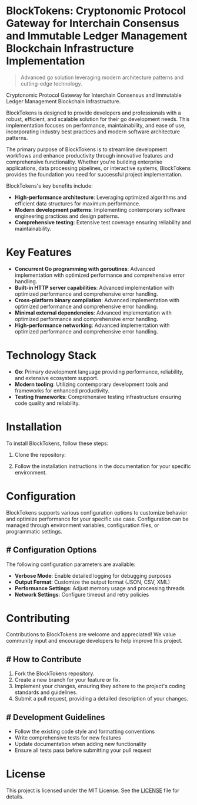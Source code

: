 <!-- fallback_BlockTokens_20250803212240_76295 -->

# BlockTokens: Cryptonomic Protocol Gateway for Interchain Consensus and Immutable Ledger Management Blockchain Infrastructure Implementation
> Advanced go solution leveraging modern architecture patterns and cutting-edge technology.

Cryptonomic Protocol Gateway for Interchain Consensus and Immutable Ledger Management Blockchain Infrastructure.

BlockTokens is designed to provide developers and professionals with a robust, efficient, and scalable solution for their go development needs. This implementation focuses on performance, maintainability, and ease of use, incorporating industry best practices and modern software architecture patterns.

The primary purpose of BlockTokens is to streamline development workflows and enhance productivity through innovative features and comprehensive functionality. Whether you're building enterprise applications, data processing pipelines, or interactive systems, BlockTokens provides the foundation you need for successful project implementation.

BlockTokens's key benefits include:

* **High-performance architecture**: Leveraging optimized algorithms and efficient data structures for maximum performance.
* **Modern development patterns**: Implementing contemporary software engineering practices and design patterns.
* **Comprehensive testing**: Extensive test coverage ensuring reliability and maintainability.

# Key Features

* **Concurrent Go programming with goroutines**: Advanced implementation with optimized performance and comprehensive error handling.
* **Built-in HTTP server capabilities**: Advanced implementation with optimized performance and comprehensive error handling.
* **Cross-platform binary compilation**: Advanced implementation with optimized performance and comprehensive error handling.
* **Minimal external dependencies**: Advanced implementation with optimized performance and comprehensive error handling.
* **High-performance networking**: Advanced implementation with optimized performance and comprehensive error handling.

# Technology Stack

* **Go**: Primary development language providing performance, reliability, and extensive ecosystem support.
* **Modern tooling**: Utilizing contemporary development tools and frameworks for enhanced productivity.
* **Testing frameworks**: Comprehensive testing infrastructure ensuring code quality and reliability.

# Installation

To install BlockTokens, follow these steps:

1. Clone the repository:


2. Follow the installation instructions in the documentation for your specific environment.

# Configuration

BlockTokens supports various configuration options to customize behavior and optimize performance for your specific use case. Configuration can be managed through environment variables, configuration files, or programmatic settings.

## # Configuration Options

The following configuration parameters are available:

* **Verbose Mode**: Enable detailed logging for debugging purposes
* **Output Format**: Customize the output format (JSON, CSV, XML)
* **Performance Settings**: Adjust memory usage and processing threads
* **Network Settings**: Configure timeout and retry policies

# Contributing

Contributions to BlockTokens are welcome and appreciated! We value community input and encourage developers to help improve this project.

## # How to Contribute

1. Fork the BlockTokens repository.
2. Create a new branch for your feature or fix.
3. Implement your changes, ensuring they adhere to the project's coding standards and guidelines.
4. Submit a pull request, providing a detailed description of your changes.

## # Development Guidelines

* Follow the existing code style and formatting conventions
* Write comprehensive tests for new features
* Update documentation when adding new functionality
* Ensure all tests pass before submitting your pull request

# License

This project is licensed under the MIT License. See the [LICENSE](https://github.com/xgek/BlockTokens/blob/main/LICENSE) file for details.

